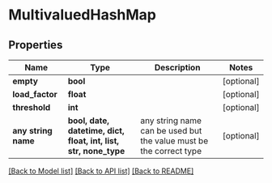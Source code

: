 # MultivaluedHashMap


## Properties
Name | Type | Description | Notes
------------ | ------------- | ------------- | -------------
**empty** | **bool** |  | [optional] 
**load_factor** | **float** |  | [optional] 
**threshold** | **int** |  | [optional] 
**any string name** | **bool, date, datetime, dict, float, int, list, str, none_type** | any string name can be used but the value must be the correct type | [optional]

[[Back to Model list]](../README.md#documentation-for-models) [[Back to API list]](../README.md#documentation-for-api-endpoints) [[Back to README]](../README.md)


